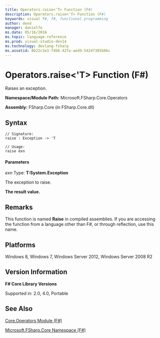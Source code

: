 ```yaml
---
title: Operators.raise<'T> Function (F#)
description: Operators.raise<'T> Function (F#)
keywords: visual f#, f#, functional programming
author: dend
manager: danielfe
ms.date: 05/16/2016
ms.topic: language-reference
ms.prod: visual-studio-dev14
ms.technology: devlang-fsharp
ms.assetid: 0b22c3e3-f4b6-42fa-aed9-54247385b66c 
---
```


# Operators.raise<'T> Function (F#)

Raises an exception.

**Namespace/Module Path:** Microsoft.FSharp.Core.Operators

**Assembly:** FSharp.Core (in FSharp.Core.dll)


## Syntax

```
// Signature:
raise : Exception -> 'T

// Usage:
raise exn
```

#### Parameters
*exn*
Type: **T:System.Exception**


The exception to raise.



**The result value.**
## Remarks
This function is named **Raise** in compiled assemblies. If you are accessing the function from a language other than F#, or through reflection, use this name.


## Platforms
Windows 8, Windows 7, Windows Server 2012, Windows Server 2008 R2


## Version Information
**F# Core Library Versions**

Supported in: 2.0, 4.0, Portable




## See Also
[Core.Operators Module &#40;F&#35;&#41;](Core.Operators-Module-%5BFSharp%5D.md)

[Microsoft.FSharp.Core Namespace &#40;F&#35;&#41;](Microsoft.FSharp.Core-Namespace-%5BFSharp%5D.md)

